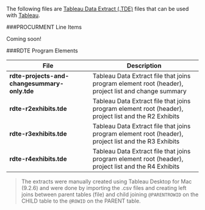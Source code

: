 The following files are [Tableau Data Extract (.TDE)](http://www.tableau.com/about/blog/2014/7/understanding-tableau-data-extracts-part1) files that can be used with [Tableau](http://www.tableau.com/).

###PROCURMENT Line Items

Coming soon!

###RDTE Program Elements

| File  | Description  |
|---------------|----------------|
| **rdte-projects-and-changesummary-only.tde**   |  Tableau Data Extract file that joins program element root (header), project list and change summary  |
| **rdte-r2exhibits.tde**   |  Tableau Data Extract file that joins program element root (header), project list and the R2 Exhibits  |
| **rdte-r3exhibits.tde**   |  Tableau Data Extract file that joins program element root (header), project list and the R3 Exhibits  |
| **rdte-r4exhibits.tde**   |  Tableau Data Extract file that joins program element root (header), project list and the R4 Exhibits  |

> The extracts were manually created using Tableau Desktop for Mac (9.2.6) and were done by importing the .csv files and creating left joins between parent tables (file) and child joining `@PARENTROWID` on the CHILD table to the `@ROWID` on the PARENT table.
